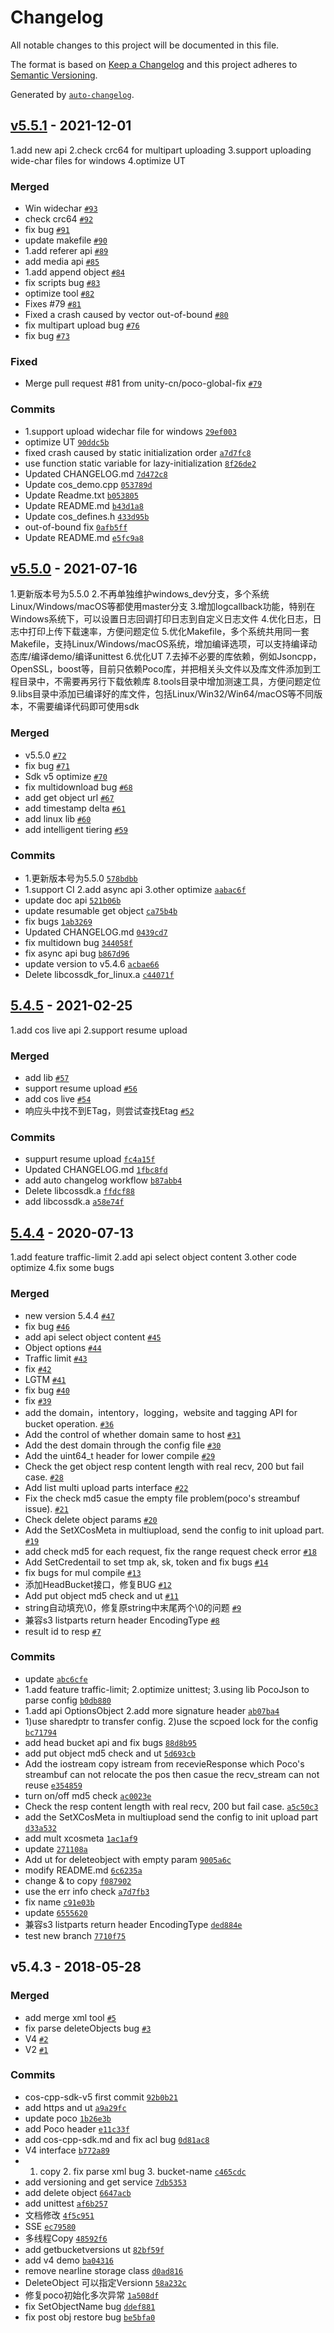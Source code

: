 # Changelog

All notable changes to this project will be documented in this file.

The format is based on [Keep a Changelog](https://keepachangelog.com/en/1.0.0/)
and this project adheres to [Semantic Versioning](https://semver.org/spec/v2.0.0.html).

Generated by [`auto-changelog`](https://github.com/CookPete/auto-changelog).

## [v5.5.1](https://github.com/tencentyun/cos-cpp-sdk-v5/compare/v5.5.0...v5.5.1) - 2021-12-01

1.add new api
2.check crc64 for multipart uploading
3.support uploading wide-char files for windows
4.optimize UT

### Merged

- Win widechar [`#93`](https://github.com/tencentyun/cos-cpp-sdk-v5/pull/93)
- check crc64 [`#92`](https://github.com/tencentyun/cos-cpp-sdk-v5/pull/92)
- fix bug [`#91`](https://github.com/tencentyun/cos-cpp-sdk-v5/pull/91)
- update makefile [`#90`](https://github.com/tencentyun/cos-cpp-sdk-v5/pull/90)
- 1.add referer api [`#89`](https://github.com/tencentyun/cos-cpp-sdk-v5/pull/89)
- add media api [`#85`](https://github.com/tencentyun/cos-cpp-sdk-v5/pull/85)
- 1.add append object [`#84`](https://github.com/tencentyun/cos-cpp-sdk-v5/pull/84)
- fix scripts bug [`#83`](https://github.com/tencentyun/cos-cpp-sdk-v5/pull/83)
- optimize tool [`#82`](https://github.com/tencentyun/cos-cpp-sdk-v5/pull/82)
- Fixes #79 [`#81`](https://github.com/tencentyun/cos-cpp-sdk-v5/pull/81)
- Fixed a crash caused by vector out-of-bound [`#80`](https://github.com/tencentyun/cos-cpp-sdk-v5/pull/80)
- fix multipart upload bug [`#76`](https://github.com/tencentyun/cos-cpp-sdk-v5/pull/76)
- fix bug [`#73`](https://github.com/tencentyun/cos-cpp-sdk-v5/pull/73)

### Fixed

- Merge pull request #81 from unity-cn/poco-global-fix [`#79`](https://github.com/tencentyun/cos-cpp-sdk-v5/issues/79)

### Commits

- 1.support upload widechar file for windows [`29ef003`](https://github.com/tencentyun/cos-cpp-sdk-v5/commit/29ef0039b58d1adf41dd96724a96b71fb475d151)
- optimize UT [`90ddc5b`](https://github.com/tencentyun/cos-cpp-sdk-v5/commit/90ddc5b05c525769d6433592838615f31d03aa1f)
- fixed crash caused by static initialization order [`a7d7fc8`](https://github.com/tencentyun/cos-cpp-sdk-v5/commit/a7d7fc8996f4ec8b6972056c5d9eb4ad012cb76f)
- use function static variable for lazy-initialization [`8f26de2`](https://github.com/tencentyun/cos-cpp-sdk-v5/commit/8f26de217d895a7ca3693fc059be4e8349565315)
- Updated CHANGELOG.md [`7d472c8`](https://github.com/tencentyun/cos-cpp-sdk-v5/commit/7d472c83b764a395dfc5927a28865661a8677807)
- Update cos_demo.cpp [`053789d`](https://github.com/tencentyun/cos-cpp-sdk-v5/commit/053789d6b37b53016e53c0420ba0afc197f90c89)
- Update Readme.txt [`b053805`](https://github.com/tencentyun/cos-cpp-sdk-v5/commit/b053805092e61ac3586e54da5969fa4ffd31c4b5)
- Update README.md [`b43d1a8`](https://github.com/tencentyun/cos-cpp-sdk-v5/commit/b43d1a8cf7f6f56b3afc003ee5610eb7ad0da9f8)
- Update cos_defines.h [`433d95b`](https://github.com/tencentyun/cos-cpp-sdk-v5/commit/433d95b76f7dabce99e91840a704eae9a7dd3c56)
- out-of-bound fix [`0afb5ff`](https://github.com/tencentyun/cos-cpp-sdk-v5/commit/0afb5ff5ba3d37cc4711e2289d4b95ffbaa49455)
- Update README.md [`e5fc9a8`](https://github.com/tencentyun/cos-cpp-sdk-v5/commit/e5fc9a88897b3a2e1fdb4e7a2591530c6586a91e)

## [v5.5.0](https://github.com/tencentyun/cos-cpp-sdk-v5/compare/5.4.5...v5.5.0) - 2021-07-16

1.更新版本号为5.5.0
2.不再单独维护windows_dev分支，多个系统Linux/Windows/macOS等都使用master分支
3.增加logcallback功能，特别在Windows系统下，可以设置日志回调打印日志到自定义日志文件
4.优化日志，日志中打印上传下载速率，方便问题定位
5.优化Makefile，多个系统共用同一套Makefile，支持Linux/Windows/macOS系统，增加编译选项，可以支持编译动态库/编译demo/编译unittest
6.优化UT
7.去掉不必要的库依赖，例如Jsoncpp，OpenSSL，boost等，目前只依赖Poco库，并把相关头文件以及库文件添加到工程目录中，不需要再另行下载依赖库
8.tools目录中增加测速工具，方便问题定位
9.libs目录中添加已编译好的库文件，包括Linux/Win32/Win64/macOS等不同版本，不需要编译代码即可使用sdk

### Merged

- v5.5.0 [`#72`](https://github.com/tencentyun/cos-cpp-sdk-v5/pull/72)
- fix bug [`#71`](https://github.com/tencentyun/cos-cpp-sdk-v5/pull/71)
- Sdk v5 optimize [`#70`](https://github.com/tencentyun/cos-cpp-sdk-v5/pull/70)
- fix multidownload bug [`#68`](https://github.com/tencentyun/cos-cpp-sdk-v5/pull/68)
- add get object url [`#67`](https://github.com/tencentyun/cos-cpp-sdk-v5/pull/67)
- add timestamp delta [`#61`](https://github.com/tencentyun/cos-cpp-sdk-v5/pull/61)
- add linux lib [`#60`](https://github.com/tencentyun/cos-cpp-sdk-v5/pull/60)
- add intelligent tiering [`#59`](https://github.com/tencentyun/cos-cpp-sdk-v5/pull/59)

### Commits

- 1.更新版本号为5.5.0 [`578bdbb`](https://github.com/tencentyun/cos-cpp-sdk-v5/commit/578bdbb352abb5d1d499857115b9a56577493437)
- 1.support CI   2.add async api    3.other optimize [`aabac6f`](https://github.com/tencentyun/cos-cpp-sdk-v5/commit/aabac6f6c63a3ed34e5a562c3e7c5445166ae102)
- update doc api [`521b06b`](https://github.com/tencentyun/cos-cpp-sdk-v5/commit/521b06bc8e6af2878f9b6d532a0b99cb9d18b9ee)
- update resumable get object [`ca75b4b`](https://github.com/tencentyun/cos-cpp-sdk-v5/commit/ca75b4b86dcaf38e767d273a20b0922f07375646)
- fix bugs [`1ab3269`](https://github.com/tencentyun/cos-cpp-sdk-v5/commit/1ab326960b6c1eef01ed3c6d195c862c7cd0d1a7)
- Updated CHANGELOG.md [`0439cd7`](https://github.com/tencentyun/cos-cpp-sdk-v5/commit/0439cd752fdde37f8d118b44314c62aa323dccb9)
- fix multidown bug [`344058f`](https://github.com/tencentyun/cos-cpp-sdk-v5/commit/344058f49c1e143394f67e8e31125e7ecd4034db)
- fix async api bug [`b867d96`](https://github.com/tencentyun/cos-cpp-sdk-v5/commit/b867d9692838dbdafb9c1669d0ebdd3f93ab2dee)
- update version to v5.4.6 [`acbae66`](https://github.com/tencentyun/cos-cpp-sdk-v5/commit/acbae6632e884b99a8850defc02fbd94737ef781)
- Delete libcossdk_for_linux.a [`c44071f`](https://github.com/tencentyun/cos-cpp-sdk-v5/commit/c44071f0890af3d85bb9624dc6df2326a755a868)

## [5.4.5](https://github.com/tencentyun/cos-cpp-sdk-v5/compare/5.4.4...5.4.5) - 2021-02-25

1.add cos live api
2.support resume upload

### Merged

- add lib [`#57`](https://github.com/tencentyun/cos-cpp-sdk-v5/pull/57)
- support resume upload [`#56`](https://github.com/tencentyun/cos-cpp-sdk-v5/pull/56)
- add cos live [`#54`](https://github.com/tencentyun/cos-cpp-sdk-v5/pull/54)
- 响应头中找不到ETag，则尝试查找Etag [`#52`](https://github.com/tencentyun/cos-cpp-sdk-v5/pull/52)

### Commits

- suppurt resume upload [`fc4a15f`](https://github.com/tencentyun/cos-cpp-sdk-v5/commit/fc4a15ff658c17ab702d6520ef70d08568d4d164)
- Updated CHANGELOG.md [`1fbc8fd`](https://github.com/tencentyun/cos-cpp-sdk-v5/commit/1fbc8fd24afe40c187b3649b60634ad3a6c749f3)
- add auto changelog workflow [`b87abb4`](https://github.com/tencentyun/cos-cpp-sdk-v5/commit/b87abb4330ef42fc14794e6226de173694bc8933)
- Delete libcossdk.a [`ffdcf88`](https://github.com/tencentyun/cos-cpp-sdk-v5/commit/ffdcf88f47d08b2a8dfe2afa314ae1384ecc44ce)
- add libcossdk.a [`a58e74f`](https://github.com/tencentyun/cos-cpp-sdk-v5/commit/a58e74f230722e1827baa469572cb3d1c7c74eed)

## [5.4.4](https://github.com/tencentyun/cos-cpp-sdk-v5/compare/v5.4.3...5.4.4) - 2020-07-13

1.add feature traffic-limit
2.add api select object content
3.other code optimize
4.fix some bugs

### Merged

- new version 5.4.4 [`#47`](https://github.com/tencentyun/cos-cpp-sdk-v5/pull/47)
- fix bug [`#46`](https://github.com/tencentyun/cos-cpp-sdk-v5/pull/46)
- add api select object content [`#45`](https://github.com/tencentyun/cos-cpp-sdk-v5/pull/45)
- Object options [`#44`](https://github.com/tencentyun/cos-cpp-sdk-v5/pull/44)
- Traffic limit [`#43`](https://github.com/tencentyun/cos-cpp-sdk-v5/pull/43)
- fix [`#42`](https://github.com/tencentyun/cos-cpp-sdk-v5/pull/42)
- LGTM [`#41`](https://github.com/tencentyun/cos-cpp-sdk-v5/pull/41)
- fix bug [`#40`](https://github.com/tencentyun/cos-cpp-sdk-v5/pull/40)
- fix [`#39`](https://github.com/tencentyun/cos-cpp-sdk-v5/pull/39)
- add the domain，intentory，logging，website and tagging API for bucket operation.   [`#36`](https://github.com/tencentyun/cos-cpp-sdk-v5/pull/36)
- Add the control of whether domain same to host [`#31`](https://github.com/tencentyun/cos-cpp-sdk-v5/pull/31)
- Add the dest domain through the config file [`#30`](https://github.com/tencentyun/cos-cpp-sdk-v5/pull/30)
- Add the uint64_t header for lower compile [`#29`](https://github.com/tencentyun/cos-cpp-sdk-v5/pull/29)
- Check the get object resp content length with real recv, 200 but fail case. [`#28`](https://github.com/tencentyun/cos-cpp-sdk-v5/pull/28)
- Add list multi upload parts interface [`#22`](https://github.com/tencentyun/cos-cpp-sdk-v5/pull/22)
- Fix the check md5 casue the empty file problem(poco's streambuf issue). [`#21`](https://github.com/tencentyun/cos-cpp-sdk-v5/pull/21)
- Check delete object params [`#20`](https://github.com/tencentyun/cos-cpp-sdk-v5/pull/20)
- Add the SetXCosMeta in multiupload, send the config to init upload part. [`#19`](https://github.com/tencentyun/cos-cpp-sdk-v5/pull/19)
- add check md5 for each request, fix the range request check error [`#18`](https://github.com/tencentyun/cos-cpp-sdk-v5/pull/18)
- Add SetCredentail to set tmp ak, sk, token and fix bugs [`#14`](https://github.com/tencentyun/cos-cpp-sdk-v5/pull/14)
- fix bugs for mul compile [`#13`](https://github.com/tencentyun/cos-cpp-sdk-v5/pull/13)
- 添加HeadBucket接口，修复BUG [`#12`](https://github.com/tencentyun/cos-cpp-sdk-v5/pull/12)
- Add put object md5 check and ut [`#11`](https://github.com/tencentyun/cos-cpp-sdk-v5/pull/11)
- string自动填充\0，修复原string中末尾两个\0的问题 [`#9`](https://github.com/tencentyun/cos-cpp-sdk-v5/pull/9)
-  兼容s3 listparts return header EncodingType [`#8`](https://github.com/tencentyun/cos-cpp-sdk-v5/pull/8)
- result id to resp [`#7`](https://github.com/tencentyun/cos-cpp-sdk-v5/pull/7)

### Commits

- update [`abc6cfe`](https://github.com/tencentyun/cos-cpp-sdk-v5/commit/abc6cfeded4ca70b42982365df388094202b971d)
- 1.add feature traffic-limit; 2.optimize unittest; 3.using lib PocoJson to parse config [`b0db880`](https://github.com/tencentyun/cos-cpp-sdk-v5/commit/b0db8806057a47d3e589f7b9e1c14f376893263c)
- 1.add api OptionsObject 2.add more signature header [`ab07ba4`](https://github.com/tencentyun/cos-cpp-sdk-v5/commit/ab07ba4f8b7b03679c4735f6c2f92ff2d5165035)
- 1)use sharedptr to transfer config. 2)use the scpoed lock for the config [`bc71794`](https://github.com/tencentyun/cos-cpp-sdk-v5/commit/bc7179432c8763d5f7204d02e5161db89273c61d)
- add head bucket api and fix bugs [`88d8b95`](https://github.com/tencentyun/cos-cpp-sdk-v5/commit/88d8b95ccd4568ccabc35a69ab59f2ba335ab1fd)
- add put object md5 check and ut [`5d693cb`](https://github.com/tencentyun/cos-cpp-sdk-v5/commit/5d693cb008373e3a5cba11e9c8f6a996c424032a)
- Add the iostream copy istream from recevieResponse which Poco's streambuf can not relocate the pos then casue the recv_stream can not reuse [`e354859`](https://github.com/tencentyun/cos-cpp-sdk-v5/commit/e3548592a61aed437b1640f029963e13c74bbe85)
- turn on/off md5 check [`ac0023e`](https://github.com/tencentyun/cos-cpp-sdk-v5/commit/ac0023e79bfc88ad028df67cb3603491077f7902)
- Check the resp content length with real recv, 200 but fail case. [`a5c50c3`](https://github.com/tencentyun/cos-cpp-sdk-v5/commit/a5c50c347db42a3d0e51c815bbf8bda598482b66)
- add the SetXCosMeta in multiupload send the config to init upload part [`d33a532`](https://github.com/tencentyun/cos-cpp-sdk-v5/commit/d33a532dc7a57ddfdd3c915c65b189293620019d)
- add mult xcosmeta [`1ac1af9`](https://github.com/tencentyun/cos-cpp-sdk-v5/commit/1ac1af9915954af6825f9123edbdbd441a1b6a5c)
- update [`271108a`](https://github.com/tencentyun/cos-cpp-sdk-v5/commit/271108a064733a83184a9c32d6dd6e8d22b0024e)
- Add ut for deleteobject with empty param [`9005a6c`](https://github.com/tencentyun/cos-cpp-sdk-v5/commit/9005a6c94ea9d7edaac2797ee85dd1f6020b448e)
- modify README.md [`6c6235a`](https://github.com/tencentyun/cos-cpp-sdk-v5/commit/6c6235ac757bc22388b580845c7fff2b9483c8a2)
- change & to copy [`f087902`](https://github.com/tencentyun/cos-cpp-sdk-v5/commit/f087902da6bc318ab5a6447bbf68e811caa7bb3b)
- use the err info check [`a7d7fb3`](https://github.com/tencentyun/cos-cpp-sdk-v5/commit/a7d7fb31b466d28376ac3aa2ec7a2814d96981ab)
- fix name [`c91e03b`](https://github.com/tencentyun/cos-cpp-sdk-v5/commit/c91e03b72f247b8816653968999f0d4e3170df87)
- update [`6555620`](https://github.com/tencentyun/cos-cpp-sdk-v5/commit/655562079d7f44eb1a04e3235a7ce1da25c4c6b6)
- 兼容s3 listparts return header EncodingType [`ded884e`](https://github.com/tencentyun/cos-cpp-sdk-v5/commit/ded884e1b5399b4204c22c04bc8e9577e3643229)
- test new branch [`7710f75`](https://github.com/tencentyun/cos-cpp-sdk-v5/commit/7710f7543f4c421ae76bf7513543f180720fe5c1)

## v5.4.3 - 2018-05-28

### Merged

- add merge xml tool [`#5`](https://github.com/tencentyun/cos-cpp-sdk-v5/pull/5)
- fix parse deleteObjects bug [`#3`](https://github.com/tencentyun/cos-cpp-sdk-v5/pull/3)
- V4 [`#2`](https://github.com/tencentyun/cos-cpp-sdk-v5/pull/2)
- V2 [`#1`](https://github.com/tencentyun/cos-cpp-sdk-v5/pull/1)

### Commits

- cos-cpp-sdk-v5 first commit [`92b0b21`](https://github.com/tencentyun/cos-cpp-sdk-v5/commit/92b0b21198d1c3ae3eecfefee65ca03a9b000b06)
- add https and ut [`a9a29fc`](https://github.com/tencentyun/cos-cpp-sdk-v5/commit/a9a29fc7b0c27a0c2dc0b910bc04a403d89e0add)
- update poco [`1b26e3b`](https://github.com/tencentyun/cos-cpp-sdk-v5/commit/1b26e3b9c9f40b80d72bd134131790c3f793dece)
- add Poco header [`e11c33f`](https://github.com/tencentyun/cos-cpp-sdk-v5/commit/e11c33f8c22565d8f2838a0996714d223f3ede98)
- add cos-cpp-sdk.md and fix acl bug [`0d81ac8`](https://github.com/tencentyun/cos-cpp-sdk-v5/commit/0d81ac863798827ba8ac5c4b3484389008c7b7a2)
- V4 interface [`b772a89`](https://github.com/tencentyun/cos-cpp-sdk-v5/commit/b772a89f95a59b33af7afb290c3a77e509806e1c)
- 1. copy 2. fix parse xml bug 3. bucket-name [`c465cdc`](https://github.com/tencentyun/cos-cpp-sdk-v5/commit/c465cdc0f1e9e15f2b9e5906c00ef72405afd01b)
- add versioning and get service [`7db5353`](https://github.com/tencentyun/cos-cpp-sdk-v5/commit/7db53533aa0b4716a8d7a0a5699292d558b774a0)
- add delete object [`6647acb`](https://github.com/tencentyun/cos-cpp-sdk-v5/commit/6647acbfe8370883cf47f197e13e1b4045f0b3b4)
- add unittest [`af6b257`](https://github.com/tencentyun/cos-cpp-sdk-v5/commit/af6b257977d82b90663301177fe6bcf60e0da1d8)
- 文档修改 [`4f5c951`](https://github.com/tencentyun/cos-cpp-sdk-v5/commit/4f5c95137b07a60a8f3027899d924d6e5eba368e)
- SSE [`ec79580`](https://github.com/tencentyun/cos-cpp-sdk-v5/commit/ec795805e1d3d66332ea186253a5520eed313f33)
- 多线程Copy [`48592f6`](https://github.com/tencentyun/cos-cpp-sdk-v5/commit/48592f6c6e9528fcae522c28be45a298cc6cffcd)
- add getbucketversions ut [`82bf59f`](https://github.com/tencentyun/cos-cpp-sdk-v5/commit/82bf59fb778c97723ba5130e42ea05aab99f8bd7)
- add v4 demo [`ba04316`](https://github.com/tencentyun/cos-cpp-sdk-v5/commit/ba0431637a0b2fdf1c7b208d8f0c20ca57fa275c)
- remove nearline storage class [`d0ad816`](https://github.com/tencentyun/cos-cpp-sdk-v5/commit/d0ad816cdd4166f280a4a9a783b65dc806361203)
- DeleteObject 可以指定Versionn [`58a232c`](https://github.com/tencentyun/cos-cpp-sdk-v5/commit/58a232ccd6cbacd2085c799392e99c1a38a8fd26)
- 修复poco初始化多次异常 [`1a508df`](https://github.com/tencentyun/cos-cpp-sdk-v5/commit/1a508df4642dfebe4888f05f76dcefadd8deb086)
- fix SetObjectName bug [`ddef881`](https://github.com/tencentyun/cos-cpp-sdk-v5/commit/ddef881ac55898a344044bccea8eb710c5051fbf)
- fix post obj restore bug [`be5bfa0`](https://github.com/tencentyun/cos-cpp-sdk-v5/commit/be5bfa073d613c2f8bfa46c1d47b3e850821d12f)
